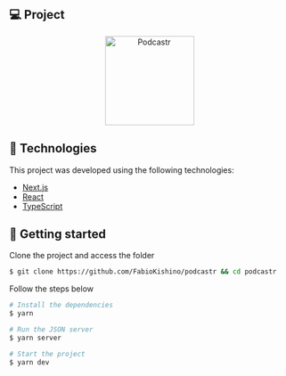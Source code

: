 ## 💻 Project

<p align="center">
  <img alt="Podcastr" src=".github/podcastr-preview.svg" width="160px">
</p>

## 🧪 Technologies

This project was developed using the following technologies:

- [Next.js](https://nextjs.org/)
- [React](https://reactjs.org)
- [TypeScript](https://www.typescriptlang.org/)

## 🚀 Getting started

Clone the project and access the folder

```bash
$ git clone https://github.com/FabioKishino/podcastr && cd podcastr
```

Follow the steps below
```bash
# Install the dependencies
$ yarn

# Run the JSON server
$ yarn server

# Start the project
$ yarn dev
```



